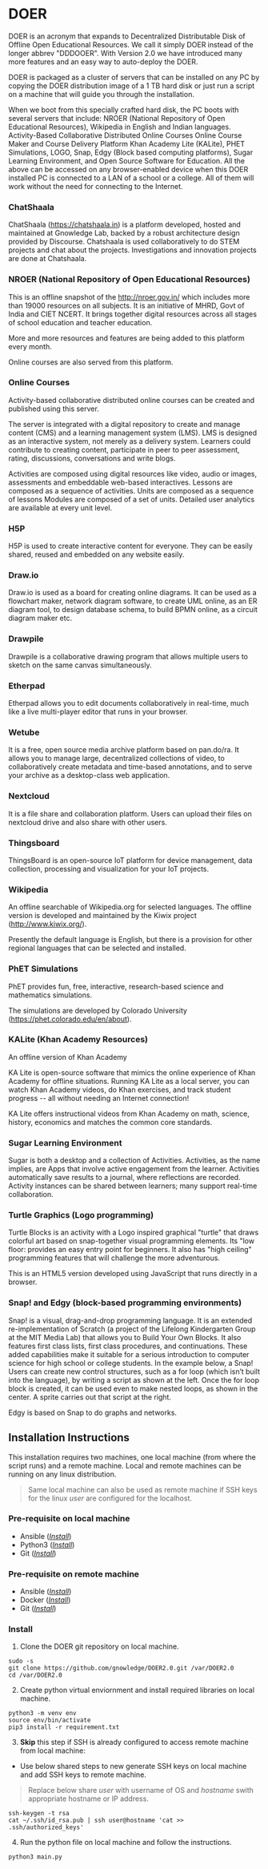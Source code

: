 # DOER
DOER is an acronym that expands to Decentralized Distributable Disk of Offline Open Educational Resources. We call it simply DOER instead of the longer abbrev "DDDOOER". With Version 2.0 we have introduced many more features and an easy way to auto-deploy the DOER.

DOER is packaged as a cluster of servers that can be installed on any PC by copying the DOER distribution image of a 1 TB hard disk or just run a script on a machine that will guide you through the installation. 


When we boot from this specially crafted hard disk, the PC boots with several servers that include: NROER (National Repository of Open Educational Resources), Wikipedia in English and Indian languages. Activity-Based Collaborative Distributed Online Courses Online Course Maker and Course Delivery Platform Khan Academy Lite (KALite), PHET Simulations, LOGO, Snap, Edgy (Block based computing platforms), Sugar Learning Environment, and Open Source Software for Education. All the above can be accessed on any browser-enabled device when this DOER installed PC is connected to a LAN of a school or a college. All of them will work without the need for connecting to the Internet.

### ChatShaala

ChatShaala (https://chatshaala.in) is a platform developed, hosted and maintained at Gnowledge Lab, backed by a robust architecture design provided by Discourse. Chatshaala is used collaboratively to do STEM projects and chat about the projects. Investigations and innovation projects are done at Chatshaala. 

### NROER (National Repository of Open Educational Resources)

This is an offline snapshot of the http://nroer.gov.in/ which includes more than 19000 resources on all subjects. It is an initiative of MHRD, Govt of India and CIET NCERT. It brings together digital resources across all stages of school education and teacher education.

More and more resources and features are being added to this platform every month.

Online courses are also served from this platform.

### Online Courses

Activity-based collaborative distributed online courses can be created and published using this server.

The server is integrated with a digital repository to create and manage content (CMS) and a learning management system (LMS). LMS is designed as an interactive system, not merely as a delivery system. Learners could contribute to creating content, participate in peer to peer assessment, rating, discussions, conversations and write blogs.

Activities are composed using digital resources like video, audio or images, assessments and embeddable web-based interactives. Lessons are composed as a sequence of activities. Units are composed as a sequence of lessons Modules are composed of a set of units. Detailed user analytics are available at every unit level.

### H5P
H5P is used to create interactive content for everyone. They can be easily shared, reused and embedded on any website easily.

### Draw.io
Draw.io is used as a board for creating online diagrams. It can be used as a flowchart maker, network diagram software, to create UML online, as an ER diagram tool, to design database schema, to build BPMN online, as a circuit diagram maker etc.

### Drawpile
Drawpile is a collaborative drawing program that allows multiple users to sketch on the same canvas simultaneously.

### Etherpad
Etherpad allows you to edit documents collaboratively in real-time, much like a live multi-player editor that runs in your browser.

### Wetube
It is a free, open source media archive platform based on pan.do/ra. It allows you to manage large, decentralized collections of video, to collaboratively create metadata and time-based annotations, and to serve your archive as a desktop-class web application.

### Nextcloud
It is a file share and collaboration platform. Users can upload their files on nextcloud drive and also share with other users.

### Thingsboard
ThingsBoard is an open-source IoT platform for device management, data collection, processing and visualization for your IoT projects.


### Wikipedia

An offline searchable of Wikipedia.org for selected languages. The offline version is developed and maintained by the Kiwix project (http://www.kiwix.org/).

Presently the default language is English, but there is a provision for other regional languages that can be selected and installed.

### PhET Simulations

PhET provides fun, free, interactive, research-based science and mathematics simulations.

The simulations are developed by Colorado University (https://phet.colorado.edu/en/about).

### KALite (Khan Academy Resources)

An offline version of Khan Academy

KA Lite is open-source software that mimics the online experience of Khan Academy for offline situations. Running KA Lite as a local server, you can watch Khan Academy videos, do Khan exercises, and track student progress -- all without needing an Internet connection!

KA Lite offers instructional videos from Khan Academy on math, science, history, economics and matches the common core standards.

### Sugar Learning Environment

Sugar is both a desktop and a collection of Activities. Activities, as the name implies, are Apps that involve active engagement from the learner. Activities automatically save results to a journal, where reflections are recorded. Activity instances can be shared between learners; many support real-time collaboration.

### Turtle Graphics (Logo programming)

Turtle Blocks is an activity with a Logo inspired graphical "turtle" that draws colorful art based on snap-together visual programming elements. Its "low floor: provides an easy entry point for beginners. It also has "high ceiling" programming features that will challenge the more adventurous.

This is an HTML5 version developed using JavaScript that runs directly in a browser.

### Snap! and Edgy (block-based programming environments)

Snap! is a visual, drag-and-drop programming language. It is an extended re-implementation of Scratch (a project of the Lifelong Kindergarten Group at the MIT Media Lab) that allows you to Build Your Own Blocks. It also features first class lists, first class procedures, and continuations. These added capabilities make it suitable for a serious introduction to computer science for high school or college students. In the example below, a Snap! Users can create new control structures, such as a for loop (which isn’t built into the language), by writing a script as shown at the left. Once the for loop block is created, it can be used even to make nested loops, as shown in the center. A sprite carries out that script at the right.

Edgy is based on Snap to do graphs and networks.


## Installation Instructions
This installation requires two machines, one local machine (from where the script runs) and a remote machine. Local and remote machines can be running on any linux distribution.
> Same local machine can also be used as remote machine if SSH keys for the linux *user* are configured for the localhost.
### Pre-requisite on local machine
* Ansible ([*Install*](https://docs.ansible.com/ansible/latest/installation_guide/intro_installation.html#installing-ansible-on-ubuntu))
* Python3 ([*Install*](https://www.python.org/downloads/))
* Git ([*Install*](https://git-scm.com/book/en/v2/Getting-Started-Installing-Git))

### Pre-requisite on remote machine
* Ansible ([*Install*](https://docs.ansible.com/ansible/latest/installation_guide/intro_installation.html#installing-ansible-on-ubuntu))
* Docker ([*Install*](https://docs.docker.com/engine/install/ubuntu/))
* Git ([*Install*](https://git-scm.com/book/en/v2/Getting-Started-Installing-Git))

### Install
1. Clone the DOER git repository on local machine.
```
sudo -s
git clone https://github.com/gnowledge/DOER2.0.git /var/DOER2.0
cd /var/DOER2.0
```


2. Create python virtual enviornment and install required libraries on local machine.

```
python3 -m venv env
source env/bin/activate
pip3 install -r requirement.txt
```

3. **Skip** this step if SSH is already configured to access remote machine from local machine: 
* Use below shared steps to new generate SSH keys on local machine and add SSH keys to remote machine.
> Replace below share *user* with username of OS and *hostname* swith appropriate hostname or IP address.
```
ssh-keygen -t rsa
cat ~/.ssh/id_rsa.pub | ssh user@hostname 'cat >> .ssh/authorized_keys'
```

4. Run the python file on local machine and follow the instructions.
```
python3 main.py 
```
